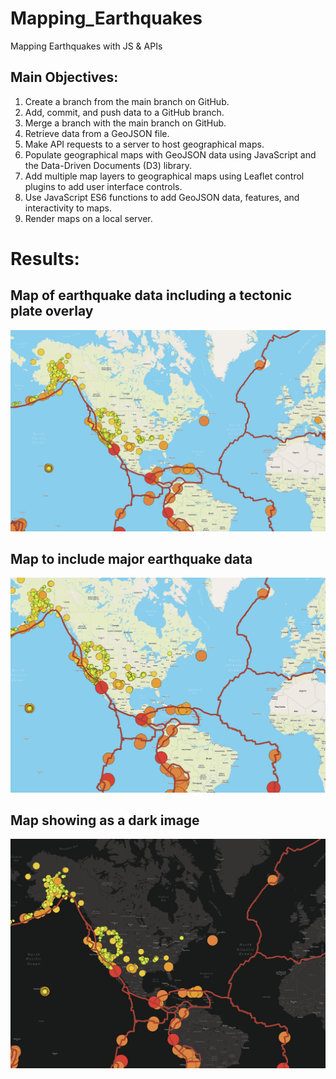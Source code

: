 # Mapping_Earthquakes

Mapping Earthquakes with JS &amp; APIs

## Main Objectives: 
1. Create a branch from the main branch on GitHub.
2. Add, commit, and push data to a GitHub branch.
3. Merge a branch with the main branch on GitHub.
4. Retrieve data from a GeoJSON file.
5. Make API requests to a server to host geographical maps.
6. Populate geographical maps with GeoJSON data using JavaScript and the Data-Driven Documents (D3) library.
7. Add multiple map layers to geographical maps using Leaflet control plugins to add user interface controls.
8. Use JavaScript ES6 functions to add GeoJSON data, features, and interactivity to maps.
9. Render maps on a local server.

# Results: 
## Map of earthquake data including a tectonic plate overlay

![tectonic plates](https://github.com/RebeccaA79/Mapping_Earthquakes/blob/main/Earthquake_Challenge/images/earthquake_data_with_tectonic_plate_overlay.png)

## Map to include major earthquake data

![major earthquakes](https://github.com/RebeccaA79/Mapping_Earthquakes/blob/main/Earthquake_Challenge/images/major_earthquake_data_overlay.png)

## Map showing as a dark image 

![dark map](https://github.com/RebeccaA79/Mapping_Earthquakes/blob/main/Earthquake_Challenge/images/dark_layer_map.png)
